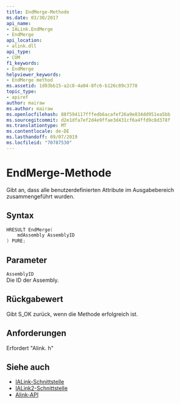 ```yaml
---
title: EndMerge-Methode
ms.date: 03/30/2017
api_name:
- IALink.EndMerge
- EndMerge
api_location:
- alink.dll
api_type:
- COM
f1_keywords:
- EndMerge
helpviewer_keywords:
- EndMerge method
ms.assetid: 1d03bb15-a2c8-4a04-8fc6-b126c89c3778
topic_type:
- apiref
author: mairaw
ms.author: mairaw
ms.openlocfilehash: 88f594117fffedb6acafef26a9e834dd951ea5bb
ms.sourcegitcommit: d2e1dfa7ef2d4e9ffae3d431cf6a4ffd9c8d378f
ms.translationtype: MT
ms.contentlocale: de-DE
ms.lasthandoff: 09/07/2019
ms.locfileid: "70787530"
---
```

# <a name="endmerge-method"></a>EndMerge-Methode
Gibt an, dass alle benutzerdefinierten Attribute im Ausgabebereich zusammengeführt wurden.  
  
## <a name="syntax"></a>Syntax  
  
```cpp  
HRESULT EndMerge(  
    mdAssembly AssemblyID  
) PURE;  
```  
  
## <a name="parameters"></a>Parameter  
 `AssemblyID`  
 Die ID der Assembly.  
  
## <a name="return-value"></a>Rückgabewert  
 Gibt S_OK zurück, wenn die Methode erfolgreich ist.  
  
## <a name="requirements"></a>Anforderungen  
 Erfordert "Alink. h"  
  
## <a name="see-also"></a>Siehe auch

- [IALink-Schnittstelle](ialink-interface.md)
- [IALink2-Schnittstelle](ialink2-interface.md)
- [Alink-API](index.md)
